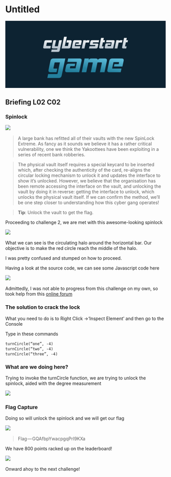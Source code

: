 # Untitled

![](../../.gitbook/assets/CS.png)

## Briefing L02 C02

### **Spinlock**

&#x20;                                             ![](https://cdn-images-1.medium.com/max/1000/1\*zzXHQTYAAb6E4ZOvThq4VQ.jpeg)

> A large bank has refitted all of their vaults with the new SpinLock Extreme. As fancy as it sounds we believe it has a rather critical vulnerability, one we think the Yakoottees have been exploiting in a series of recent bank robberies.

> The physical vault itself requires a special keycard to be inserted which, after checking the authenticity of the card, re-aligns the circular locking mechanism to unlock it and updates the interface to show it’s unlocked. However, we believe that the organisation has been remote accessing the interface on the vault, and unlocking the vault by doing it in reverse: getting the interface to unlock, which unlocks the physical vault itself. If we can confirm the method, we’ll be one step closer to understanding how this cyber gang operates!

> **Tip**: Unlock the vault to get the flag.

Proceeding to challenge 2, we are met with this awesome-looking spinlock

&#x20;                                                ![](https://cdn-images-1.medium.com/max/1000/1\*UhJDTxIvnZSjCADDf71-RQ.jpeg)

What we can see is the circulating halo around the horizontal bar. Our objective is to make the red circle reach the middle of the halo.

I was pretty confused and stumped on how to proceed.

Having a look at the source code, we can see some Javascript code here

&#x20;                                               ![](https://cdn-images-1.medium.com/max/1000/1\*JxgLZU0\_fkt1AuNeojuHgw.jpeg)

Admittedly, I was not able to progress from this challenge on my own, so took help from this [online forum](https://www.thestudentroom.co.uk/showthread.php?t=5724206)

### The solution to crack the lock

What you need to do is to Right Click ->‘Inspect Element’ and then go to the Console

Type in these commands

```
turnCircle(“one”, -4)
turnCircle(“two”, -4)
turnCircle(“three”, -4)
```

### What are we doing here?

Trying to invoke the turnCircle function, we are trying to unlock the spinlock, aided with the degree measurement

&#x20;                                                     ![](https://cdn-images-1.medium.com/max/1000/1\*xoTvnw27wPPLj\_nBJ8PjnQ.jpeg)

### Flag Capture

Doing so will unlock the spinlock and we will get our flag

&#x20;                                                    ![](https://cdn-images-1.medium.com/max/1000/1\*e5pwI7m4JLkaSJ8wTcVnFw.jpeg)

> Flag — GQAfbpYwacpgqPrI9KXa

We have 800 points racked up on the leaderboard!

&#x20;                                                    ![](https://cdn-images-1.medium.com/max/1000/1\*UqWXdHwzYqb5U9-C5BMrjA.jpeg)

Onward ahoy to the next challenge!
